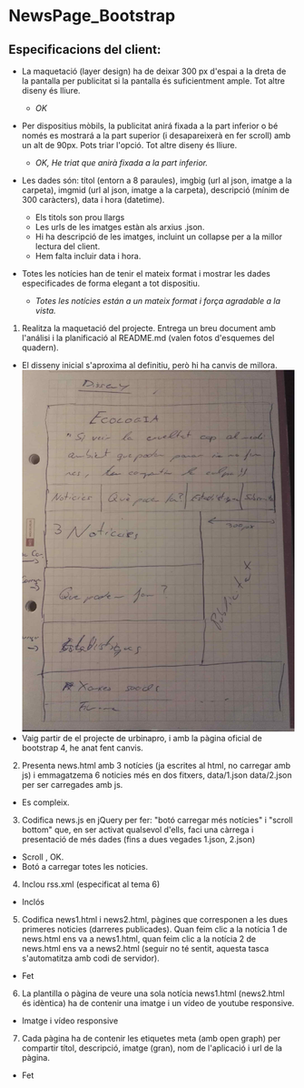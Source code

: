 # NewsPage_Bootstrap

## Especificacions del client:

- La maquetació (layer design) ha de deixar 300 px d'espai a la dreta de la pantalla per publicitat si la pantalla és suficientment ample. Tot altre diseny és lliure.
  - _OK_

- Per dispositius mòbils, la publicitat anirá fixada a la part inferior o bé només es mostrará a la part superior (i desapareixerà en fer scroll) amb un alt de 90px. Pots triar l'opció. Tot altre diseny és lliure.
  - _OK, He triat que anirà fixada a la part inferior._

- Les dades són: títol (entorn a 8 paraules), imgbig (url al json, imatge a la carpeta), imgmid (url al json, imatge a la carpeta), descripció (mínim de 300 caràcters), data i hora (datetime).
  - Els titols son prou llargs
  - Les urls de les imatges estàn als arxius .json.
  - Hi ha descripció de les imatges, incluint un collapse per a la millor lectura del client.
  - Hem falta incluir data i hora.

- Totes les notícies han de tenir el mateix format i mostrar les dades especificades de forma elegant a tot dispositiu.
  - _Totes les notícies están a un mateix format i força agradable a la vista._

1. Realitza la maquetació del projecte. Entrega un breu document amb l'análisi i la planificació al README.md (valen fotos d'esquemes del quadern).

  * El disseny inicial s'aproxima al definitiu, però hi ha canvis de millora.
![Planificació](https://github.com/seergi93/NewsPage_Bootstrap/blob/master/img/pla.jpg)
  * Vaig partir de el projecte de urbinapro, i amb la pàgina oficial de bootstrap 4, he anat fent canvis.

2. Presenta news.html amb 3 notícies (ja escrites al html, no carregar amb js) i emmagatzema 6 noticies més en dos fitxers, data/1.json data/2.json per ser carregades amb js.

  * Es compleix.

3. Codifica news.js en jQuery per fer: "botó carregar més notícies" i "scroll bottom" que, en ser activat qualsevol d'ells, faci una càrrega i presentació de més dades (fins a dues vegades 1.json, 2.json)

  * Scroll , OK.
  * Botó a carregar totes les noticies.

4. Inclou rss.xml (especificat al tema 6)

  * Inclós

5. Codifica news1.html i news2.html, pàgines que corresponen a les dues primeres noticies (darreres publicades). Quan feim clic a la notícia 1 de news.html ens va a news1.html, quan feim clic a la notícia 2 de news.html ens va a news2.html (seguir no té sentit, aquesta tasca s'automatitza amb codi de servidor).

 * Fet

6. La plantilla o pàgina de veure una sola notícia news1.html (news2.html és idèntica) ha de contenir una imatge i un vídeo de youtube responsive. 

 * Imatge i vídeo responsive

7. Cada pàgina ha de contenir les etiquetes meta (amb open graph) per compartir títol, descripció, imatge (gran), nom de l'aplicació i url de la pàgina. 

 * Fet

